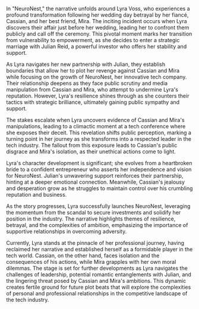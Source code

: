 In "NeuroNest," the narrative unfolds around Lyra Voss, who experiences a profound transformation following her wedding day betrayal by her fiancé, Cassian, and her best friend, Mira. The inciting incident occurs when Lyra discovers their affair just before her wedding, leading her to confront them publicly and call off the ceremony. This pivotal moment marks her transition from vulnerability to empowerment, as she decides to enter a strategic marriage with Julian Reid, a powerful investor who offers her stability and support.

As Lyra navigates her new partnership with Julian, they establish boundaries that allow her to plot her revenge against Cassian and Mira while focusing on the growth of NeuroNest, her innovative tech company. Their relationship deepens as they face public scrutiny and media manipulation from Cassian and Mira, who attempt to undermine Lyra's reputation. However, Lyra's resilience shines through as she counters their tactics with strategic brilliance, ultimately gaining public sympathy and support.

The stakes escalate when Lyra uncovers evidence of Cassian and Mira's manipulations, leading to a climactic moment at a tech conference where she exposes their deceit. This revelation shifts public perception, marking a turning point in her journey as she transforms into a respected leader in the tech industry. The fallout from this exposure leads to Cassian's public disgrace and Mira's isolation, as their unethical actions come to light.

Lyra's character development is significant; she evolves from a heartbroken bride to a confident entrepreneur who asserts her independence and vision for NeuroNest. Julian's unwavering support reinforces their partnership, hinting at a deeper emotional connection. Meanwhile, Cassian's jealousy and desperation grow as he struggles to maintain control over his crumbling reputation and business.

As the story progresses, Lyra successfully launches NeuroNest, leveraging the momentum from the scandal to secure investments and solidify her position in the industry. The narrative highlights themes of resilience, betrayal, and the complexities of ambition, emphasizing the importance of supportive relationships in overcoming adversity.

Currently, Lyra stands at the pinnacle of her professional journey, having reclaimed her narrative and established herself as a formidable player in the tech world. Cassian, on the other hand, faces isolation and the consequences of his actions, while Mira grapples with her own moral dilemmas. The stage is set for further developments as Lyra navigates the challenges of leadership, potential romantic entanglements with Julian, and the lingering threat posed by Cassian and Mira's ambitions. This dynamic creates fertile ground for future plot beats that will explore the complexities of personal and professional relationships in the competitive landscape of the tech industry.